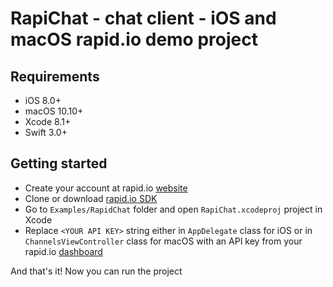 # RapiChat - chat client - iOS and macOS rapid.io demo project

## Requirements

- iOS 8.0+
- macOS 10.10+
- Xcode 8.1+
- Swift 3.0+

## Getting started

- Create your account at rapid.io [website](https://www.rapid.io)
- Clone or download [rapid.io SDK](https://github.com/rapid-io/rapid-io-ios)
- Go to `Examples/RapidChat` folder and open `RapiChat.xcodeproj` project in Xcode
- Replace `<YOUR API KEY>` string either in `AppDelegate` class for iOS or in `ChannelsViewController` class for macOS with an API key from your rapid.io [dashboard](https://www.rapid.io/dashboard)

And that's it! Now you can run the project
